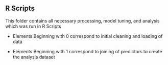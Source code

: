 ## R Scripts

This folder contains all necessary processing, model tuning, and analysis which was run in R Scripts

+ Elements Beginning with 0 correspond to initial cleaning and loading of data

+ Elements Beginning with 1 correspond to joining of predictors to create the analysis dataset